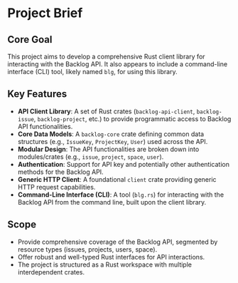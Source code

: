 # Project Brief

## Core Goal
This project aims to develop a comprehensive Rust client library for interacting with the Backlog API. It also appears to include a command-line interface (CLI) tool, likely named `blg`, for using this library.

## Key Features
-   **API Client Library**: A set of Rust crates (`backlog-api-client`, `backlog-issue`, `backlog-project`, etc.) to provide programmatic access to Backlog API functionalities.
-   **Core Data Models**: A `backlog-core` crate defining common data structures (e.g., `IssueKey`, `ProjectKey`, `User`) used across the API.
-   **Modular Design**: The API functionalities are broken down into modules/crates (e.g., `issue`, `project`, `space`, `user`).
-   **Authentication**: Support for API key and potentially other authentication methods for the Backlog API.
-   **Generic HTTP Client**: A foundational `client` crate providing generic HTTP request capabilities.
-   **Command-Line Interface (CLI)**: A tool (`blg.rs`) for interacting with the Backlog API from the command line, built upon the client library.

## Scope
-   Provide comprehensive coverage of the Backlog API, segmented by resource types (issues, projects, users, space).
-   Offer robust and well-typed Rust interfaces for API interactions.
-   The project is structured as a Rust workspace with multiple interdependent crates.
